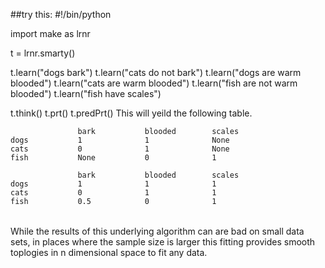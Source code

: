 ##try this:
<ex>
#!/bin/python

import make as lrnr

t = lrnr.smarty()

t.learn("dogs bark")
t.learn("cats do not bark")
t.learn("dogs are warm blooded")
t.learn("cats are warm blooded")
t.learn("fish are not warm blooded")
t.learn("fish have scales")

t.think()
t.prt()
t.predPrt()
</ex>
This will yeild the following table.
<table>

	               bark           blooded        scales
	dogs           1              1              None
	cats           0              1              None
	fish           None           0              1

	               bark           blooded        scales
	dogs           1              1              1
	cats           0              1              1
	fish           0.5            0              1

</table>
While the results of this underlying algorithm can are bad on small data sets, in places where the sample size is larger this fitting provides smooth toplogies in n dimensional space to fit any data. 
